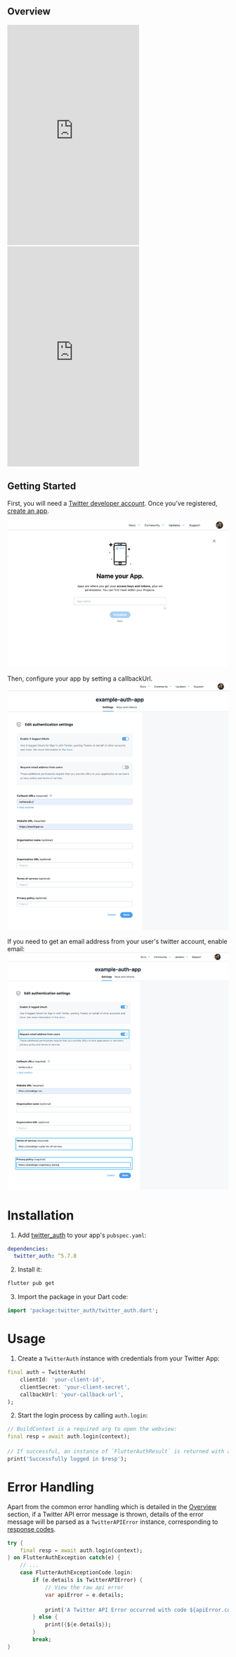 ## Overview 

<iframe src="https://player.vimeo.com/video/470793272" height="500" frameborder="0" allow="autoplay; " ></iframe>
<iframe src="https://player.vimeo.com/video/472606533"  height="500" frameborder="0" allow="autoplay;"></iframe>

## Getting Started

First, you will need a [Twitter developer account](https://developer.twitter.com/). Once you've registered, [create an app](https://developer.twitter.com/en/portal/apps/new).

![Twitter Developer Account](../assets/img/twitter-auth-account-1.png ':size=400')

Then, configure your app by setting a callbackUrl.
![Twitter Developer Account](../assets/img/twitter-auth-account-2.png ':size=400')

If you need to get an email address from your user's twitter account, enable email:
![Twitter Developer Account](../assets/img/twitter-auth-account-2a.png ':size=400')

# Installation

1. Add [twitter_auth]() to your app's `pubspec.yaml`:
```yaml
dependencies:
  twitter_auth: ^5.7.8
```

2. Install it:
```bash
flutter pub get
```

3. Import the package in your Dart code: 
```dart
import 'package:twitter_auth/twitter_auth.dart';
```

# Usage

1. Create a `TwitterAuth` instance with credentials from your Twitter App:
```dart
final auth = TwitterAuth(
    clientId: 'your-client-id',
    clientSecret: 'your-client-secret',
    callbackUrl: 'your-callback-url',
);
```

2. Start the login process by calling `auth.login`: 
```dart
// BuildContext is a required arg to open the webview:
final resp = await auth.login(context);

// If successful, an instance of `FlutterAuthResult` is returned with a token and a secret.
print('Successfully logged in $resp');
```

# Error Handling

Apart from the common error handling which is detailed in the [Overview](/?id=error-handling) section, if a Twitter API error message is thrown, details of the error message will be parsed as a `TwitterAPIError` instance, corresponding to [response codes](https://developer.twitter.com/ja/docs/basics/response-codes).

```dart
try {
    final resp = await auth.login(context);
} on FlutterAuthException catch(e) {
    // ...
    case FlutterAuthExceptionCode.login:
        if (e.details is TwitterAPIError) {
            // View the raw api error 
            var apiError = e.details;

            print('A Twitter API Error occurred with code ${apiError.code} and message ${apiError.message}');
        } else {
            print({${e.details});
        }
        break;
}
```
